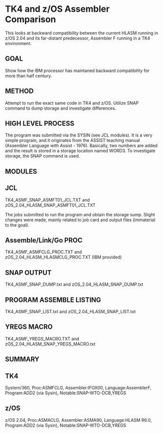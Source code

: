 # TK4 and z/OS Assembler Comparison
This looks at backward compatibility between the current HLASM running in z/OS 2.04 and its far-distant predecessor, Assembler F running in a TK4 environment.

GOAL
----

Show how the IBM processor has maintaned backward compatibility for more than half century.

METHOD
------

Attempt to run the exact same code in TK4 and z/OS. Utilize SNAP command to dump storage and investigate differences.

HIGH LEVEL PROCESS
------------------

The program was submitted via the SYSIN (see JCL modules). It is a very simple program, and it originates from the ASSIST teaching manual (Assembler Language with Assist - 1976). Basically, two numbers are added and the result is stored in a storage location named WORD3. To investigate storage, the SNAP command is used. 

MODULES
-------

JCL 
---
TK4_ASMF_SNAP_ASMFT01_JCL.TXT and zOS_2.04_HLASM_SNAP_ASMFT01_JCL.TXT

The jobs submitted to run the program and obtain the storage sump. Slight changes were made, mainly related to job card and output files (immaterial to the goal).

Assemble/Link/Go PROC 
--------------------
TK4_ASMF_ASMFCLG_PROC.TXT and zOS_2.04_HLASM_HLASMCLG_PROC.TXT (IBM provided)

SNAP OUTPUT 
-----------
TK4_ASMF_SNAP_DUMP.txt and zOS_2.04_HLASM_SNAP_DUMP.txt

PROGRAM ASSEMBLE LISTING  
------------------------
TK4_ASMF_SNAP_LIST.txt and zOS_2.04_HLASM_SNAP_LIST.txt

YREGS MACRO
-----------
TK4_ASMF_YREGS_MACRO.TXT and zOS_2.04_HLASM_SNAP_YREGS_MACRO.txt


SUMMARY
-------         
TK4 
---
System/360, Proc:ASMFCLG, Assembler:IFOX00, Language:AssemblerF, Program:ADD2 (via Sysin), Notable:SNAP-WTO-DCB,YREGS 

z/OS 
----
z/OS 2.04, Proc:ASMACLG, Assembler:ASMA90, Language:HLASM R6.0, Program:ADD2 (via Sysin), Notable:SNAP-WTO-DCB,YREGS
